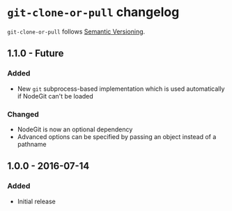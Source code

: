 # `git-clone-or-pull` changelog

`git-clone-or-pull` follows [Semantic Versioning][1].

## 1.1.0 - Future

### Added

* New `git` subprocess-based implementation which is used automatically if NodeGit can't be loaded

### Changed

* NodeGit is now an optional dependency
* Advanced options can be specified by passing an object instead of a pathname

## 1.0.0 - 2016-07-14

### Added

* Initial release

 [1]: http://semver.org/

